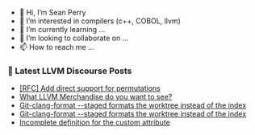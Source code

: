 - 👋 Hi, I’m Sean Perry
- 👀 I’m interested in compilers (c++, COBOL, llvm)
- 🌱 I’m currently learning ...
- 💞️ I’m looking to collaborate on ...
- 📫 How to reach me ...

<!---
s66perry/s66perry is a ✨ special ✨ repository because its `README.md` (this file) appears on your GitHub profile.
You can click the Preview link to take a look at your changes.
--->
### 📕 Latest LLVM Discourse Posts

<!-- DISCOURSE-LLVM:START -->
- [[RFC] Add direct support for permutations](https://discourse.llvm.org/t/rfc-add-direct-support-for-permutations/63946#post_1)
- [What LLVM Merchandise do you want to see?](https://discourse.llvm.org/t/what-llvm-merchandise-do-you-want-to-see/63799#post_2)
- [Git-clang-format --staged formats the worktree instead of the index](https://discourse.llvm.org/t/git-clang-format-staged-formats-the-worktree-instead-of-the-index/63943#post_2)
- [Git-clang-format --staged formats the worktree instead of the index](https://discourse.llvm.org/t/git-clang-format-staged-formats-the-worktree-instead-of-the-index/63943#post_1)
- [Incomplete definition for the custom attribute](https://discourse.llvm.org/t/incomplete-definition-for-the-custom-attribute/63921#post_4)
<!-- DISCOURSE-LLVM:END -->

